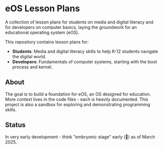 # eOS Lesson Plans

A collection of lesson plans for students on media and digital literacy and for developers on computer basics,
laying the groundwork for an educational operating system (eOS).

This repository contains lesson plans for:

- **Students**: Media and digital literacy skills to help K-12 students navigate the digital world.
- **Developers**: Fundamentals of computer systems, starting with the boot process and kernel.

## About

The goal is to build a foundation for eOS, an OS designed for education.
More context lives in the code files - each is heavily documented.
This project is also a sandbox for exploring and demonstrating programming skills.

## Status

In very early development - think "embryonic stage" early (👶) as of March 2025.
